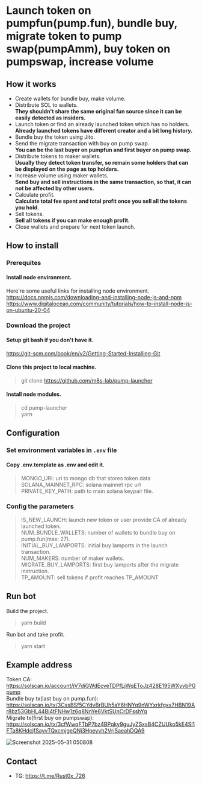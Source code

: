 # Launch token on pumpfun(pump.fun), bundle buy, migrate token to pump swap(pumpAmm), buy token on pumpswap, increase volume

## How it works

* Create wallets for bundle buy, make volume.<br>
* Distribute SOL to wallets.<br>
  <b>They shouldn't share the same original fun source since it can be easily detected as insiders.</b>
* Launch token or find an already launched token which has no holders.<br>
  <b>Already launched tokens have different creator and a bit long history.</b>
* Bundle buy the token using Jito.<br>
* Send the migrate transaction with buy on pump swap.<br>
  <b>You can be the last buyer on pumpfun and first buyer on pump swap.</b>
* Distribute tokens to maker wallets.<br>
  <b>Usually they detect token transfer, so remain some holders that can be displayed on the page as top holders.</b>
* Increase volume using maker wallets.<br>
  <b>Send buy and sell instructions in the same transaction, so that, it can not be affected by other users.</b>
* Calculate profit.<br>
  <b>Calculate total fee spent and total profit once you sell all the tokens you hold.</b><br>
* Sell tokens.<br>
  <b>Sell all tokens if you can make enough profit.</b>
* Close wallets and prepare for next token launch.<br>

##  How to install

### Prerequites

#### Install node environment. <br>

Here're some useful links for installing node environment.<br>
https://docs.npmjs.com/downloading-and-installing-node-js-and-npm <br>
https://www.digitalocean.com/community/tutorials/how-to-install-node-js-on-ubuntu-20-04

### Download the project

#### Setup git bash if you don't have it.<br>
https://git-scm.com/book/en/v2/Getting-Started-Installing-Git

#### Clone this project to local machine.
> git clone https://github.com/m8s-lab/pump-launcher

#### Install node modules.
> cd pump-launcher<br>
yarn

##  Configuration

### Set environment variables in `.env` file

#### Copy .env.template as .env and edit it.

> MONGO_URI: uri to mongo db that stores token data<br>
SOLANA_MAINNET_RPC: solana mainnet rpc url<br>
PRIVATE_KEY_PATH: path to main solana keypair file.<br>

### Config the parameters

> IS_NEW_LAUNCH: launch new token or user provide CA of already launched token.<br>
NUM_BUNDLE_WALLETS: number of wallets to bundle buy on pump.fun(max: 27).<br>
INITIAL_BUY_LAMPORTS: initial buy lamports in the launch transaction.<br>
NUM_MAKERS: number of maker wallets.<br>
MIGRATE_BUY_LAMPORTS: first buy lamports after the migrate instruction.<br>
TP_AMOUNT: sell tokens if profit reaches TP_AMOUNT

## Run bot

Build the project.
> yarn build

Run bot and take profit.
> yarn start

## Example address

Token CA: https://solscan.io/account/jV7diGWdEcveTDPfLjWqEToJz428E195WXyvbPGpump<br>
Bundle buy tx(last buy on pump.fun): https://solscan.io/tx/3CssBSf5CYdvBrBUh5aY6HNYq9nWYxrkfgxx7HBN19Ar8bz53GbHL44Bi4tFNHw1z6q8NnYe6VktSUnCrDFsshYq<br>
Migrate tx(first buy on pumpswap): https://solscan.io/tx/3cfWwqFTbP7bz4BPqky9guJyZSxsB4CZUUko5kE4Si1FTa8KHdcjfSayvTQxcmjgeQNj3Hpeyvh2VrjSaeahDQA9<br>

![Screenshot 2025-05-31 050808](https://github.com/user-attachments/assets/8d25dadf-c88e-4876-9160-9eb79aeb9977)


## Contact

* TG: https://t.me/Rust0x_726

